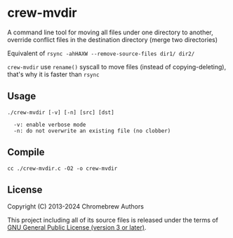 # crew-mvdir

A command line tool for moving all files under one directory to another, override conflict files in the destination directory (merge two directories)

Equivalent of `rsync -ahHAXW --remove-source-files dir1/ dir2/`

`crew-mvdir` use `rename()` syscall to move files (instead of copying-deleting), that's why it is faster than `rsync`

## Usage
```
./crew-mvdir [-v] [-n] [src] [dst]

  -v: enable verbose mode
  -n: do not overwrite an existing file (no clobber)
```

## Compile
```shell
cc ./crew-mvdir.c -O2 -o crew-mvdir
```

## License
Copyright (C) 2013-2024 Chromebrew Authors

This project including all of its source files is released under the terms of [GNU General Public License (version 3 or later)](http://www.gnu.org/licenses/gpl.txt).
